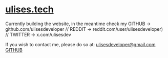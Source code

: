# [ulises.tech](https://ulises.tech)

Currently building the website, in the meantime check my GITHUB → github.com/ulisesdeveloper // REDDIT → reddit.com/user/ulisesdeveloper) // TWITTER → x.com/ulisesdev

If you wish to contact me, please do so at: ulisesdeveloper@gmail.com
<a href="https://github.com/ulisesdeveloper" target="_blank">GITHUB</a>
